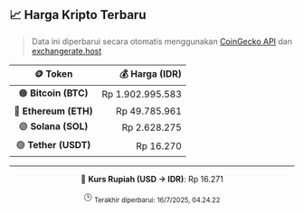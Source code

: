 

<!-- HARGA_KRIPTO -->
## 📈 Harga Kripto Terbaru

> Data ini diperbarui secara otomatis menggunakan [CoinGecko API](https://www.coingecko.com/) dan [exchangerate.host](https://exchangerate.host/)

<div align="center">

| 🪙 Token | 💰 Harga (IDR) |
|:------:|---------------:|
| 🟠 **Bitcoin (BTC)**   | Rp 1.902.995.583 |
| 🔵 **Ethereum (ETH)**  | Rp 49.785.961 |
| 🟣 **Solana (SOL)**    | Rp 2.628.275 |
| 🟢 **Tether (USDT)**   | Rp 16.270 |

---

💱 **Kurs Rupiah (USD → IDR)**: Rp 16.271

🕒 <sub>Terakhir diperbarui: 16/7/2025, 04.24.22</sub>

</div>
<!-- /HARGA_KRIPTO -->